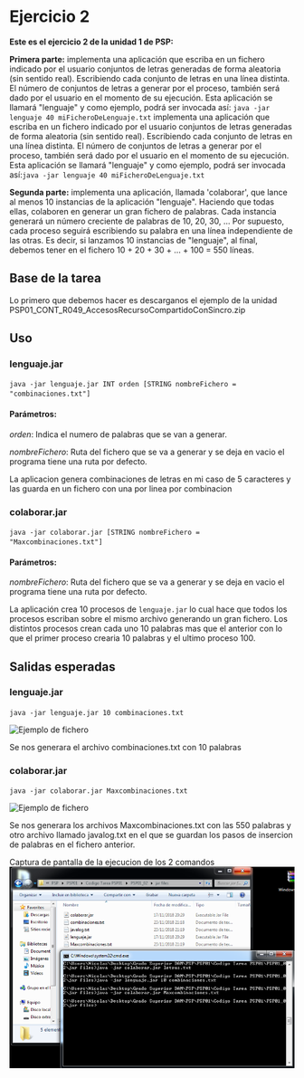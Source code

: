 # Ejercicio 2

**Este es el ejercicio 2 de la unidad 1 de PSP:**

**Primera parte:** implementa una aplicación que escriba en un fichero indicado por el usuario conjuntos de letras generadas de forma aleatoria (sin sentido real). Escribiendo cada conjunto de letras en una línea distinta. El número de conjuntos de letras a generar por el proceso, también será dado por el usuario en el momento de su ejecución. Esta aplicación se llamará "lenguaje" y como ejemplo, podrá ser invocada así:
`java -jar lenguaje 40 miFicheroDeLenguaje.txt`
 implementa una aplicación que escriba en un fichero indicado por el usuario conjuntos de letras generadas de forma aleatoria (sin sentido real). Escribiendo cada conjunto de letras en una línea distinta. El número de conjuntos de letras a generar por el proceso, también será dado por el usuario en el momento de su ejecución. Esta aplicación se llamará "lenguaje" y como ejemplo, podrá ser invocada así:`java -jar lenguaje 40 miFicheroDeLenguaje.txt`

**Segunda parte:** implementa una aplicación, llamada 'colaborar', que lance al menos 10 instancias de la aplicación "lenguaje". Haciendo que todas ellas, colaboren en generar un gran fichero de palabras. Cada instancia generará un número creciente de palabras de 10, 20, 30, … Por supuesto, cada proceso seguirá escribiendo su palabra en una línea independiente de las otras. Es decir, si lanzamos 10 instancias de "lenguaje", al final, debemos tener en el fichero 10 + 20 + 30 + … + 100 = 550 líneas.

## Base de la tarea

Lo primero que debemos hacer es descarganos el ejemplo de la unidad PSP01_CONT_R049_AccesosRecursoCompartidoConSincro.zip

## Uso

### lenguaje.jar

`java -jar lenguaje.jar INT orden [STRING nombreFichero = "combinaciones.txt"]` 

#### Parámetros:

_orden_:  Indica el numero de palabras que se van a generar.

_nombreFichero_: Ruta del fichero que se va a generar y se deja en vacio el programa tiene una ruta por defecto.

La aplicacion genera combinaciones de letras en mi caso de 5 caracteres y las guarda en un fichero con una por linea por combinacion

### colaborar.jar

`java -jar colaborar.jar [STRING nombreFichero = "Maxcombinaciones.txt"]`

#### Parámetros:

_nombreFichero_: Ruta del fichero que se va a generar y se deja en vacio el programa tiene una ruta por defecto.

La aplicación crea 10 procesos de `lenguaje.jar` lo cual hace que todos los procesos escriban sobre el mismo archivo generando un gran fichero.
Los distintos procesos crean cada uno 10 palabras mas que el anterior con lo que el primer proceso crearia 10 palabras y el ultimo proceso 100.

## Salidas esperadas

### lenguaje.jar

`java -jar lenguaje.jar 10 combinaciones.txt`

![](combinacion.PNG "Ejemplo de fichero")  

Se nos generara el archivo combinaciones.txt con 10 palabras

### colaborar.jar

`java -jar colaborar.jar Maxcombinaciones.txt`

![](Maxcombinacion.PNG "Ejemplo de fichero")  

Se nos generara los archivos Maxcombinaciones.txt con las 550 palabras y otro archivo llamado javalog.txt en el que se guardan los pasos de insercion de palabras en el fichero anterior.

Captura de pantalla de la ejecucion de los 2 comandos 
![](Captura.PNG "Resultaro de la ejecución de los comando")
